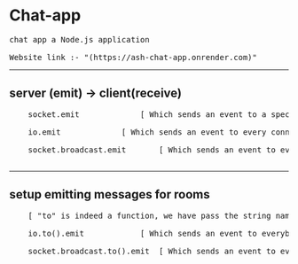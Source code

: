 # Chat-app
<pre>
chat app a Node.js application

Website link :- "(https://ash-chat-app.onrender.com)"
</pre>

<hr>

## server (emit) -> client(receive)
<pre>
	socket.emit 			[ Which sends an event to a specific client ] <br>
	io.emit 			[ Which sends an event to every connected client ] <br>
	socket.broadcast.emit 		[ Which sends an event to every connected client except for that client ] <br>
</pre>
<hr>
		
## setup emitting messages for rooms
<pre>
	[ "to" is indeed a function, we have pass the string name of the room ]

	io.to().emit 			[ Which sends an event to everybody in a specific room ] <br>
	socket.broadcast.to().emit 	[ Which sends an event to everybody in a specific room except for that client ] <br>
</pre>
